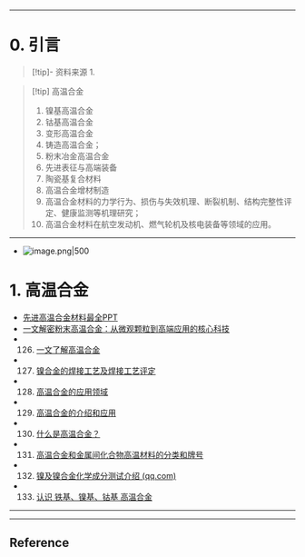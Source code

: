 ```table-of-contents
```
---
# 0. 引言
> [!tip]- 资料来源
> 1. 

> [!tip] 高温合金
> 1. 镍基高温合金
> 2. 钴基高温合金
> 3. 变形高温合金
> 4. 铸造高温合金；
> 5. 粉末冶金高温合金
> 6. 先进表征与高端装备
> 7. 陶瓷基复合材料
> 8. 高温合金增材制造
> 9. 高温合金材料的力学行为、损伤与失效机理、断裂机制、结构完整性评定、健康监测等机理研究；
> 10. 高温合金材料在航空发动机、燃气轮机及核电装备等领域的应用。

----
- ![image.png|500](https://fig-1321973591.cos.ap-nanjing.myqcloud.com/20231206221539.png)
# 1. 高温合金 

- [先进高温合金材料最全PPT](https://mp.weixin.qq.com/s?__biz=MzAxNzcyOTUxNQ==&mid=2650593427&idx=1&sn=47895bca8c898cb2835e7aaa39417952&scene=21#wechat_redirect)
- [一文解密粉末高温合金：从微观颗粒到高端应用的核心科技](https://mp.weixin.qq.com/s/7uS9nRg1AI_TDfhuOsIWRw)
- 126. [一文了解高温合金](https://mp.weixin.qq.com/s/8N-mvkMLzYkW9TVmXtT6Kg)
- 127. [镍合金的焊接工艺及焊接工艺评定](https://mp.weixin.qq.com/s/p830GOKNpVXPgY1hLH8bsw)
- 128. [高温合金的应用领域](https://mp.weixin.qq.com/s/8wGa2rMOb5vpLBo1cZPc0w)
- 129. [高温合金的介绍和应用 ](https://mp.weixin.qq.com/s/E4Ju7No9lC4lUoCwhMj8vA)
- 130. [什么是高温合金？ ](https://mp.weixin.qq.com/s/Ty8_FQnEu7xrpA2kh-U06Q)
- 131. [高温合金和金属间化合物高温材料的分类和牌号](https://mp.weixin.qq.com/s/35PXQ5hElyR32xjTO-Sahw)
- 132. [镍及镍合金化学成分测试介绍 (qq.com)](https://mp.weixin.qq.com/s/4Zy2_H7HYiBljq_Jt_KO8A)
- 133. [认识 铁基、镍基、钴基 高温合金](https://mp.weixin.qq.com/s/gmUPXf8t8BiKhSgCcpu0gw)



---
---
## Reference 



